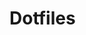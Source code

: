 # Dotfiles

<!-- $\sf\color{orange}Core \space Programs$<br>
WM / DE -> [Hyprland](https://github.com/hyprwm/Hyprland) ([config](https://github.com/SkohTV/dotfiles/tree/main/config/hypr))<br>
Bar + widgets -> [eww](https://github.com/elkowar/eww) ([config](https://github.com/SkohTV/dotfiles/tree/main/config/eww))<br>
Notifications -> [dunst](https://github.com/dunst-project/dunst) ([config](https://github.com/SkohTV/dotfiles/tree/main/config/dunst))<br>
App launcher -> [tofi](https://github.com/philj56/tofi) ([config](https://github.com/SkohTV/dotfiles/tree/main/config/tofi))<br>

Terminal Emulator -> [Alacritty](https://github.com/alacritty/alacritty) ([config](https://github.com/SkohTV/dotfiles/tree/main/config/alacritty))<br>
Terminal Multiplexer -> [Zellij](https://github.com/zellij-org/zellij) ([config](https://github.com/SkohTV/dotfiles/tree/main/config/zellij))<br>
Prompt -> [Starship](https://github.com/starship/starship) ([config](https://github.com/SkohTV/dotfiles/blob/main/config/starship.toml))<br>
Shell -> [zsh](https://github.com/zsh-users/zsh) ([config](https://github.com/SkohTV/dotfiles/blob/main/home/.zshrc))<br>

<br>

$\sf\color{orange}Text \space User \space Interfaces \space (TUI)$<br>
Text editor -> [Neovim](https://github.com/neovim/neovim) ([config](https://github.com/SkohTV/dotfiles/tree/main/config/nvim))<br>
Git TUI -> [LazyGit](https://github.com/jesseduffield/lazygit) ([config](https://github.com/SkohTV/dotfiles/tree/main/config/lazygit))<br>
Ressource monitor -> [btop](https://github.com/aristocratos/btop) ([config](https://github.com/SkohTV/dotfiles/tree/main/config/btop))<br>
Screenshot -> [grim](https://sr.ht/~emersion/grim/) + [slurp](https://github.com/emersion/slurp)<br>

<br>

$\sf\color{orange}CLI \space Utilities \space Replacements$<br>
[bat](https://github.com/sharkdp/bat) ([config](https://github.com/SkohTV/dotfiles/tree/main/config/bat)) -> `cat`<br>
[eza](https://github.com/eza-community/eza) -> `ls`<br>
[zoxide](https://github.com/ajeetdsouza/zoxide) -> `cd`<br>
[ripgrep](https://github.com/eza-community/eza) -> `grep`<br>
[sd](https://github.com/chmln/sd) -> `sed`<br>
[fd](https://github.com/sharkdp/fd) -> `find`<br>
[hyperfine](https://github.com/sharkdp/hyperfine) -> `perf`<br>
[procs](https://github.com/dalance/procs) -> `ps`<br>



<br>

$\sf\color{orange}NixOS \space and \space Flakes$<br>
[configuration.nix](https://github.com/SkohTV/dotfiles/blob/main/etc/nixos/configuration.nix)<br> -->
